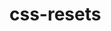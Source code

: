 # css-resets

<link rel="stylesheet" href="https://cdn.jsdelivr.net/gh/care-alban/css-resets/normalize.css" />
<link rel="stylesheet" href="https://cdn.jsdelivr.net/gh/care-alban/css-resets/reboot.css" />
<link rel="stylesheet" href="https://cdn.jsdelivr.net/gh/care-alban/css-resets/reset.css" />
